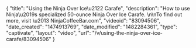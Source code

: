 {
    "title": "Using the Ninja Over Ice\u2122 Carafe",
    "description": "How to use Ninja\u2019s specialized 50-ounce Ninja Over Ice Carafe. \n\nTo find out more, visit \u2013 NinjaCoffeeBar.com",
    "videoid": "83094506",
    "date_created": "1474913769",
    "date_modified": "1482284361",
    "type": "captivate",
    "layout": "video",
    "url": "\/v\/using-the-ninja-over-ice-carafe\/83094506"
}